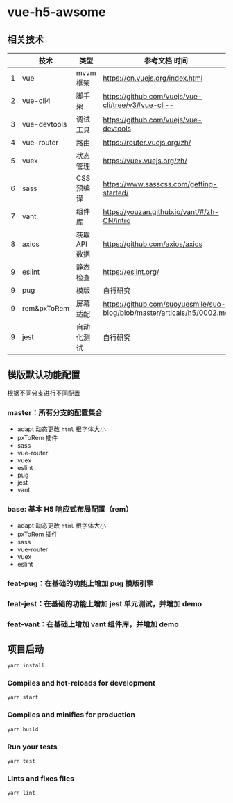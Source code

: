 # vue-h5-awsome

## 相关技术

|     | 技术         | 类型          | 参考文档                                           时间 |
| --- | ------------ | ------------- | ------------------------------------------------------- |
| 1   | vue          | mvvm 框架     | https://cn.vuejs.org/index.html                         |
| 2   | vue-cli4     | 脚手架        | https://github.com/vuejs/vue-cli/tree/v3#vue-cli--      |
| 3   | vue-devtools | 调试工具      | https://github.com/vuejs/vue-devtools                   |
| 4   | vue-router   | 路由          | https://router.vuejs.org/zh/                            |
| 5   | vuex         | 状态管理      | https://vuex.vuejs.org/zh/                              |
| 6   | sass         | CSS 预编译    | https://www.sasscss.com/getting-started/                |
| 7   | vant         | 组件库        | https://youzan.github.io/vant/#/zh-CN/intro             |
| 8   | axios        | 获取 API 数据 | https://github.com/axios/axios                          |
| 9   | eslint       | 静态检查      | https://eslint.org/                                     |
| 9   | pug          | 模版          | 自行研究                                                |
| 9   | rem&pxToRem  | 屏幕适配      | https://github.com/suoyuesmile/suo-blog/blob/master/articals/h5/0002.md                                                |
| 9   | jest         | 自动化测试    | 自行研究                                                |

## 模版默认功能配置

根据不同分支进行不同配置

### master：所有分支的配置集合
- adapt 动态更改 `html` 根字体大小
- pxToRem 插件
- sass
- vue-router
- vuex
- eslint
- pug
- jest
- vant

### base: 基本 H5 响应式布局配置（rem）
- adapt 动态更改 `html` 根字体大小
- pxToRem 插件
- sass
- vue-router
- vuex
- eslint

### feat-pug：在基础的功能上增加 pug 模版引擎

### feat-jest：在基础的功能上增加 jest 单元测试，并增加 demo

### feat-vant：在基础上增加 vant 组件库，并增加 demo




## 项目启动
```
yarn install
```

### Compiles and hot-reloads for development
```
yarn start
```

### Compiles and minifies for production
```
yarn build
```

### Run your tests
```
yarn test
```

### Lints and fixes files
```
yarn lint
```



